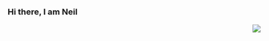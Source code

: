 ### Hi there, I am Neil


<img align="right" src="https://github-readme-stats.vercel.app/api?username=HelloJunWei&show_icons=true&icon_color=CC3366&text_color=24292e&bg_color=ffffff&hide_title=true" />

<!--
**HelloJunWei/HelloJunWei** is a ✨ _special_ ✨ repository because its `README.md` (this file) appears on your GitHub profile.

Here are some ideas to get you started:

- 🔭 I’m currently working on ...
- 🌱 I’m currently learning ...
- 👯 I’m looking to collaborate on ...
- 🤔 I’m looking for help with ...
- 💬 Ask me about ...
- 📫 How to reach me: ...
- 😄 Pronouns: ...
- ⚡ Fun fact: ...
-->
